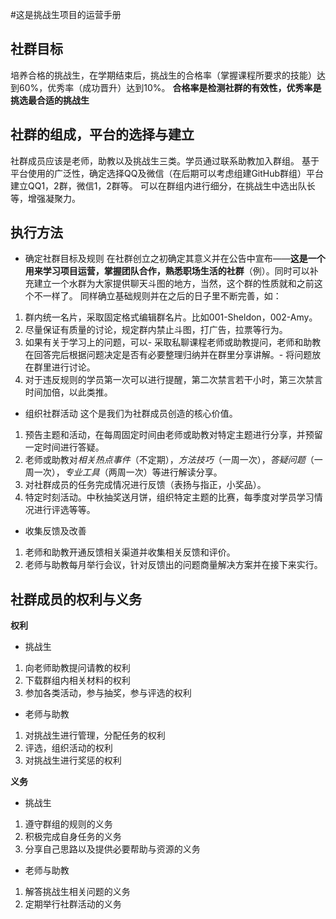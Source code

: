 #这是挑战生项目的运营手册

## 社群目标
培养合格的挑战生，在学期结束后，挑战生的合格率（掌握课程所要求的技能）达到60%，优秀率（成功晋升）达到10%。
**合格率是检测社群的有效性，优秀率是挑选最合适的挑战生**

## 社群的组成，平台的选择与建立
社群成员应该是老师，助教以及挑战生三类。学员通过联系助教加入群组。
基于平台使用的广泛性，确定选择QQ及微信（在后期可以考虑组建GitHub群组）平台建立QQ1，2群，微信1，2群等。
可以在群组内进行细分，在挑战生中选出队长等，增强凝聚力。

## 执行方法
- 确定社群目标及规则
在社群创立之初确定其意义并在公告中宣布——**这是一个用来学习项目运营，掌握团队合作，熟悉职场生活的社群**（例）。同时可以补充建立一个水群为大家提供聊天斗图的地方，当然，这个群的性质就和之前这个不一样了。
同样确立基础规则并在之后的日子里不断完善，如：
1. 群内统一名片，采取固定格式编辑群名片。比如001-Sheldon，002-Amy。
2. 尽量保证有质量的讨论，规定群内禁止斗图，打广告，拉票等行为。
3. 如果有关于学习上的问题，可以- 采取私聊课程老师或助教提问，老师和助教在回答完后根据问题决定是否有必要整理归纳并在群里分享讲解。- 将问题放在群里进行讨论。
4. 对于违反规则的学员第一次可以进行提醒，第二次禁言若干小时，第三次禁言时间加倍，以此类推。

- 组织社群活动
这个是我们为社群成员创造的核心价值。
1. 预告主题和活动，在每周固定时间由老师或助教对特定主题进行分享，并预留一定时间进行答疑。
2. 老师或助教对*相关热点事件*（不定期），*方法技巧*（一周一次），*答疑问题*（一周一次），*专业工具*（两周一次）等进行解读分享。
3. 对社群成员的任务完成情况进行反馈（表扬与指正，小奖品）。
4. 特定时刻活动。中秋抽奖送月饼，组织特定主题的比赛，每季度对学员学习情况进行评选等等。

- 收集反馈及改善
1. 老师和助教开通反馈相关渠道并收集相关反馈和评价。
2. 老师与助教每月举行会议，针对反馈出的问题商量解决方案并在接下来实行。

## 社群成员的权利与义务

**权利**
- 挑战生
1. 向老师助教提问请教的权利
2. 下载群组内相关材料的权利
3. 参加各类活动，参与抽奖，参与评选的权利
  
- 老师与助教
1. 对挑战生进行管理，分配任务的权利
2. 评选，组织活动的权利
3. 对挑战生进行奖惩的权利
  
**义务**
- 挑战生
1. 遵守群组的规则的义务
2. 积极完成自身任务的义务
3. 分享自己思路以及提供必要帮助与资源的义务 
  
- 老师与助教
1. 解答挑战生相关问题的义务
2. 定期举行社群活动的义务
  


